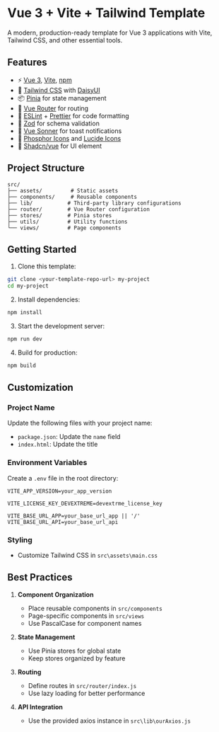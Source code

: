 # Vue 3 + Vite + Tailwind Template

A modern, production-ready template for Vue 3 applications with Vite, Tailwind CSS, and other essential tools.

## Features

- ⚡️ [Vue 3](https://vuejs.org/), [Vite](https://vitejs.dev/), [npm](https://npm.io/)
- 🎨 [Tailwind CSS](https://tailwindcss.com/) with [DaisyUI](https://daisyui.com/)
- 📦 [Pinia](https://pinia.vuejs.org/) for state management
- 🚦 [Vue Router](https://router.vuejs.org/) for routing
- 📝 [ESLint](https://eslint.org/) + [Prettier](https://prettier.io/) for code formatting
- 🎯 [Zod](https://zod.dev/) for schema validation
- 🔔 [Vue Sonner](https://vue-sonner.vercel.app/) for toast notifications
- 🎨 [Phosphor Icons](https://phosphoricons.com/) and [Lucide Icons](https://lucide.dev/)
- 🎨 [Shadcn/vue](https://www.shadcn-vue.com/) for UI element

## Project Structure

```
src/
├── assets/         # Static assets
├── components/     # Reusable components
├── lib/           # Third-party library configurations
├── router/        # Vue Router configuration
├── stores/        # Pinia stores
├── utils/         # Utility functions
└── views/         # Page components
```

## Getting Started

1. Clone this template:
```bash
git clone <your-template-repo-url> my-project
cd my-project
```

2. Install dependencies:
```bash
npm install
```

3. Start the development server:
```bash
npm run dev
```

4. Build for production:
```bash
npm build
```

## Customization

### Project Name
Update the following files with your project name:
- `package.json`: Update the `name` field
- `index.html`: Update the title

### Environment Variables
Create a `.env` file in the root directory:
```env
VITE_APP_VERSION=your_app_version

VITE_LICENSE_KEY_DEVEXTREME=devextrme_license_key

VITE_BASE_URL_APP=your_base_url_app || '/'
VITE_BASE_URL_API=your_base_url_api
```

### Styling
- Customize Tailwind CSS in `src\assets\main.css`

## Best Practices

1. **Component Organization**
   - Place reusable components in `src/components`
   - Page-specific components in `src/views`
   - Use PascalCase for component names

2. **State Management**
   - Use Pinia stores for global state
   - Keep stores organized by feature

3. **Routing**
   - Define routes in `src/router/index.js`
   - Use lazy loading for better performance

4. **API Integration**
   - Use the provided axios instance in `src\lib\ourAxios.js`